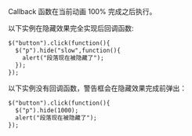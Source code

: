 ﻿Callback 函数在当前动画 100% 完成之后执行。

以下实例在隐藏效果完全实现后回调函数:

```html
$("button").click(function(){
  $("p").hide("slow",function(){
    alert("段落现在被隐藏了");
  });
});
```
以下实例没有回调函数，警告框会在隐藏效果完成前弹出：

```html
$("button").click(function(){
  $("p").hide(1000);
  alert("段落现在被隐藏了");
});
```

